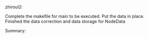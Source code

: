 
zhiroul2:

Complete the makefile for main to be executed.
Put the data in place.
Finished the data correction and data storage for NodeData

Summary:
